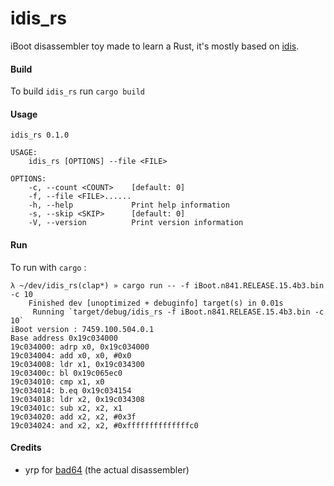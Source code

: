 # idis_rs

iBoot disassembler toy made to learn a Rust, it's mostly based on [idis](https://github.com/matteyeux/idis).

#### Build 

To build `idis_rs` run `cargo build`

#### Usage
```
idis_rs 0.1.0

USAGE:
    idis_rs [OPTIONS] --file <FILE>

OPTIONS:
    -c, --count <COUNT>    [default: 0]
    -f, --file <FILE>......
    -h, --help             Print help information
    -s, --skip <SKIP>      [default: 0]
    -V, --version          Print version information
```

#### Run

To run with `cargo` :
```
λ ~/dev/idis_rs(clap*) » cargo run -- -f iBoot.n841.RELEASE.15.4b3.bin -c 10
    Finished dev [unoptimized + debuginfo] target(s) in 0.01s
     Running `target/debug/idis_rs -f iBoot.n841.RELEASE.15.4b3.bin -c 10`
iBoot version : 7459.100.504.0.1
Base address 0x19c034000
19c034000: adrp x0, 0x19c034000
19c034004: add x0, x0, #0x0
19c034008: ldr x1, 0x19c034300
19c03400c: bl 0x19c065ec0
19c034010: cmp x1, x0
19c034014: b.eq 0x19c034154
19c034018: ldr x2, 0x19c034308
19c03401c: sub x2, x2, x1
19c034020: add x2, x2, #0x3f
19c034024: and x2, x2, #0xffffffffffffffc0
```

#### Credits

- yrp for [bad64](https://github.com/yrp604/bad64) (the actual disassembler)
